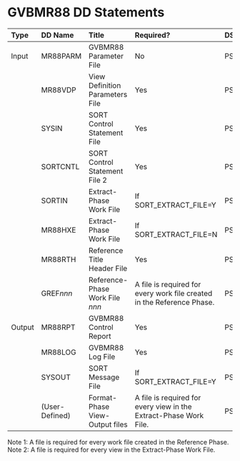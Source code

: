 # GVBMR88 DD Statements  
  
| Type  | DD Name        | Title                             | Required?              | DSORG | RECFM | LRECL |
| :-    | :-             | :-                                | :-                     | :-    | :-    | -:    | 
| Input | MR88PARM       | GVBMR88 Parameter File            | No                     | PS    | FB    | 80    |
|       | MR88VDP        | View Definition Parameters File   | Yes                    | PS    | VB    | 32756 |
|       | SYSIN          | SORT Control Statement File       | Yes                    | PS    | FB    | 80    |
|       | SORTCNTL       | SORT Control Statement File 2     | Yes                    | PS    | FB    | 80    |
|       | SORTIN         | Extract-Phase Work File           | If SORT_EXTRACT_FILE=Y | PS    | VB    | 8192-32756 |
|       | MR88HXE        | Extract-Phase Work File           | If SORT_EXTRACT_FILE=N | PS    | VB    | 8192-32756 |
|       | MR88RTH        | Reference Title Header File       | Yes                    | PS    | FB    | 100     |
|       | GREF*nnn*      | Reference-Phase Work File *nnn*   | A file is required for every work file created in the Reference Phase.           | PS    | VB    | 4144       |
| Output| MR88RPT        | GVBMR88 Control Report            | Yes                    | PS    | VB    | 164    |
|       | MR88LOG        | GVBMR88 Log File                  | Yes                    | PS    | VB    | 164 |
|       | SYSOUT         | SORT Message File                 | If SORT_EXTRACT_FILE=Y | PS    | VB    | 164 |
|       | (User-Defined) | Format-Phase View-Output files    | A file is required for every view in the Extract-Phase Work File.           | PS    | (User-Defined) | (User-Defined) |
  
Note 1: A file is required for every work file created in the Reference Phase.  
Note 2: A file is required for every view in the Extract-Phase Work File.